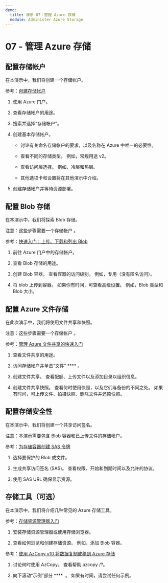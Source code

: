 ```yaml
---
demo:
  title: 演示 07：管理 Azure 存储
  module: Administer Azure Storage
---
```



# 07 - 管理 Azure 存储

## 配置存储帐户

在本演示中，我们将创建一个存储帐户。

参考：[创建存储帐户](https://docs.microsoft.com/azure/storage/common/storage-account-create?tabs=azure-portal)

1. 使用 Azure 门户。

1. 查看存储帐户的用途。 
   
1. 搜索并选择“存储帐户”。 
 
1. 创建基本存储帐户。 

    - 讨论有关命名存储帐户的要求，以及名称在 Azure 中唯一的必要性。 

    - 查看不同的存储类型。 例如，常规用途 v2。 

    - 查看访问层选择。 例如，冷层和热层。 

    - 其他选项卡和设置将在其他演示中介绍。 

1. 创建存储帐户并等待资源部署。 


## 配置 Blob 存储

在本演示中，我们将探索 Blob 存储。

注意：这些步骤需要一个存储帐户 。

参考：[快速入门：上传、下载和列出 Blob](https://docs.microsoft.com/azure/storage/blobs/storage-quickstart-blobs-portal)

1. 前往 Azure 门户中的存储帐户。

1. 查看 Blob 存储的用途。 

1. 创建 Blob 容器。 查看容器的访问级别。 例如，专用（没有匿名访问）。 

1. 将 blob 上传到容器。 如果你有时间，可查看高级设置。 例如，Blob 类型和 Blob 大小。 

## 配置 Azure 文件存储 

在此次演示中，我们将使用文件共享和快照。

注意：这些步骤需要一个存储帐户 。

参考：[管理 Azure 文件共享的快速入门](https://docs.microsoft.com/azure/storage/files/storage-how-to-use-files-portal?tabs=azure-portal)

1. 查看文件共享的用途。 

1. 访问存储帐户并单击“文件” **** 。

1. 创建文件共享。 查看配额、上传文件以及添加目录以组织信息。 

1. 创建文件共享快照。 查看何时使用快照，以及它们与备份的不同之处。 如果有时间，可上传文件、拍摄快照、删除文件并还原快照。 


## 配置存储安全性

在本演示中，我们将创建一个共享访问签名。

注意：本演示需要包含 Blob 容器和已上传文件的存储帐户。 

参考：[为存储容器创建 SAS 令牌](https://learn.microsoft.com/azure/applied-ai-services/form-recognizer/create-sas-tokens?source=recommendations&view=form-recog-3.0.0)

1. 选择要保护的 Blob 或文件。 

1. 生成共享访问签名 (SAS)。 查看权限、开始和到期时间以及允许的协议。

1. 使用 SAS URL 确保显示资源。 


## 存储工具（可选）

在本演示中，我们将介绍几种常见的 Azure 存储工具。 

参考：[存储资源管理器入门](https://docs.microsoft.com/azure/vs-azure-tools-storage-manage-with-storage-explorer?tabs=windows)

1. 安装存储资源管理器或使用存储浏览器。

1. 查看如何浏览和创建存储资源。 例如，添加 Blob 容器。 

参考：[使用 AzCopy v10 将数据复制或移到 Azure 存储](https://docs.microsoft.com/azure/storage/common/storage-use-azcopy-v10?toc=/azure/storage/files/toc.json)

1. 讨论何时使用 AzCopy。 查看帮助 azcopy /?。

1. 向下滚动“示例”部分 ****  。 如果有时间，请尝试任何示例。 
    



